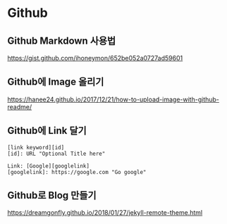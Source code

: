 # Github

Github Markdown 사용법
---------------------

https://gist.github.com/ihoneymon/652be052a0727ad59601

Github에 Image 올리기
--------------------

https://hanee24.github.io/2017/12/21/how-to-upload-image-with-github-readme/

Github에 Link 달기
-----------------

```
[link keyword][id]
[id]: URL "Optional Title here"

Link: [Google][googlelink]
[googlelink]: https://google.com "Go google"
```


Github로 Blog 만들기
-------------------

https://dreamgonfly.github.io/2018/01/27/jekyll-remote-theme.html